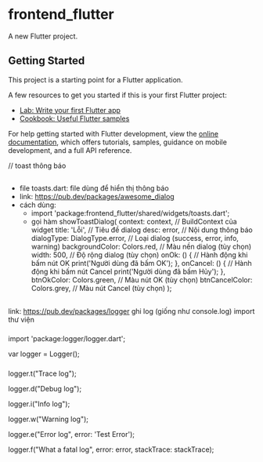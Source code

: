 # frontend_flutter

A new Flutter project.

## Getting Started

This project is a starting point for a Flutter application.

A few resources to get you started if this is your first Flutter project:

- [Lab: Write your first Flutter app](https://docs.flutter.dev/get-started/codelab)
- [Cookbook: Useful Flutter samples](https://docs.flutter.dev/cookbook)

For help getting started with Flutter development, view the
[online documentation](https://docs.flutter.dev/), which offers tutorials,
samples, guidance on mobile development, and a full API reference.


// toast thông báo 
## 
- file toasts.dart: file dùng để hiển thị thông báo 
- link: https://pub.dev/packages/awesome_dialog
- cách dùng: 
    + import 'package:frontend_flutter/shared/widgets/toasts.dart';
    + gọi hàm 
      showToastDialog(
  context: context, // BuildContext của widget
  title: 'Lỗi', // Tiêu đề dialog
  desc: error, // Nội dung thông báo
  dialogType: DialogType.error, // Loại dialog (success, error, info, warning)
  backgroundColor: Colors.red, // Màu nền dialog (tùy chọn)
  width: 500, // Độ rộng dialog (tùy chọn)
  onOk: () {
    // Hành động khi bấm nút OK
    print('Người dùng đã bấm OK');
  },
  onCancel: () {
    // Hành động khi bấm nút Cancel
    print('Người dùng đã bấm Hủy');
  },
  btnOkColor: Colors.green, // Màu nút OK (tùy chọn)
  btnCancelColor: Colors.grey, // Màu nút Cancel (tùy chọn)
);

## 
link: https://pub.dev/packages/logger
ghi log (giống như console.log)
import thư viện
###
import 'package:logger/logger.dart';

var logger = Logger();
### 
logger.t("Trace log");

logger.d("Debug log");

logger.i("Info log");

logger.w("Warning log");

logger.e("Error log", error: 'Test Error');

logger.f("What a fatal log", error: error, stackTrace: stackTrace);